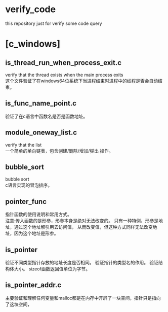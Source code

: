 # verify_code
this repository just for verify some code query

# [c_windows]  
## is_thread_run_when_process_exit.c  
verify that the thread exists when the main process exits  
这个文件验证了在windows64位系统下当进程结束时进程中的线程是否会自动结束。  
## is_func_name_point.c
验证了在c语言中函数名是否是函数地址。  
## module_oneway_list.c  
verify that the list  
一个简单的单向链表，包含创建/删除/增加/弹出 操作。    
## bubble_sort  
bubble sort  
c语言实现的冒泡排序。  
## pointer_func
指针函数的使用说明和常用方式。  
注意:传入函数的是形参，形参本身是绝对无法改变的。
    只有一种特例，形参是地址，通过这个地址解引用去访问值，
    从而改变值，但这种方式同样无法改变地址，因为这个地址是形参。
## is_pointer
验证不同类型指针存放的地址长度是否相同。
验证指针的类型名的作用。
验证结构体大小。
sizeof函数返回值单位为字节。
## is_pointer_addr.c
主要验证和理解任何变量和malloc都是在内存中开辟了一块空间，指针只是指向了这块空间，